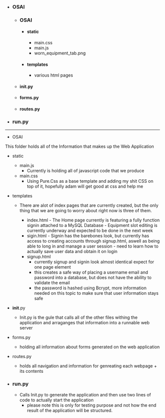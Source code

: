 - ### OSAI
	- ### OSAI
		- #### static
             - main.css
             - main.js
             -  worn_equipment_tab.png
		- #### templates
             - various html pages
	- #### __init__.py
	- #### forms.py
	- ####  routes.py
-	### run.py







-------------------------------------------------------------------------------------------------------------------------------------------------------------------------------


- OSAI

This folder holds all of the Information that makes up the Web Application
- static
	- main.js
		- Currently is holding all of javascript code that we produce 
	- main.css
		- Using Pure.Css as a base template and adding my shit CSS on top of it, hopefully adam will get good at css and help me
- templates
  - There are alot of index pages that are currently created, but the only thing that we are going to worry about right now is three of them.
		
	- index.html
			- The Home page currently is featuring a fully function signin attached to a MySQL Database 
			- Equipment slot editing is currently underway and expected to be done in the next week
	- sigin.html
			- Signin has the barebones look, but currently has access to creating accounts through signup.html, aswell as being able to long in and manage a user session
			- need to learn how to actually save user data and obtain it on login
	- signup.html
		- currently signup and signin look almost identical expect for one page element
		- this creates a safe way of placing a username email and password into a database, but does not have the ability to validate the email
		- the password is hashed using Bcrypt, more information needed on this topic to make sure that user information stays safe
- __init__.py
	- Init.py is the gule that calls all of the other files withing the application and arraganges that information into a runnable web server
- forms.py
	- holding all information about forms generated on the web application
- routes.py
	- holds all navigation and information for genreating each webpage + its contents

- ### run.py
	- Calls Init.py to generate the application and then use two lines of code to actually start the application
		- please note this is only for testing purpose and not how the end result of the application will be structured. 
		


	
